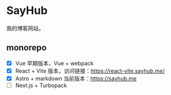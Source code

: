 # SayHub

我的博客网站。

## monorepo

- [x] Vue 早期版本，Vue + webpack
- [x] React + Vite 版本，访问链接：https://react-vite.sayhub.me/
- [x] Astro + markdown 当前版本：https://sayhub.me
- [ ] Next.js + Turbopack
